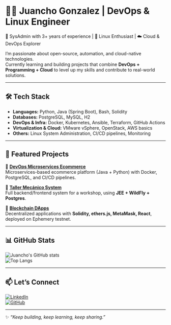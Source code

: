 # 👨‍💻 Juancho Gonzalez | DevOps & Linux Engineer

🔧 SysAdmin with 3+ years of experience | 🐧 Linux Enthusiast | ☁️ Cloud & DevOps Explorer  

I’m passionate about open-source, automation, and cloud-native technologies.  
Currently learning and building projects that combine **DevOps + Programming + Cloud** to level up my skills and contribute to real-world solutions.

---

## 🛠️ Tech Stack

- **Languages:** Python, Java (Spring Boot), Bash, Solidity  
- **Databases:** PostgreSQL, MySQL, H2  
- **DevOps & Infra:** Docker, Kubernetes, Ansible, Terraform, GitHub Actions  
- **Virtualization & Cloud:** VMware vSphere, OpenStack, AWS basics  
- **Others:** Linux System Administration, CI/CD pipelines, Monitoring  

---

## 🚀 Featured Projects

🔹 [**DevOps Microservices Ecommerce**](https://github.com/JuanchoGonza98/devops-microservices-ecommerce)  
Microservices-based ecommerce platform (Java + Python) with Docker, PostgreSQL, and CI/CD pipelines.  

🔹 [**Taller Mecánico System**](https://github.com/JuanchoGonza98/taller-mecanico)  
Full backend/frontend system for a workshop, using **JEE + WildFly + Postgres**.  

🔹 [**Blockchain DApps**](https://github.com/JuanchoGonza98/blockchain-projects)  
Decentralized applications with **Solidity, ethers.js, MetaMask, React**, deployed on Ephemery testnet.  

---

## 📊 GitHub Stats

![Juancho's GitHub stats](https://github-readme-stats.vercel.app/api?username=JuanchoGonza98&show_icons=true&theme=tokyonight)  
![Top Langs](https://github-readme-stats.vercel.app/api/top-langs/?username=JuanchoGonza98&layout=compact&theme=tokyonight)

---

## 📫 Let’s Connect

[![LinkedIn](https://img.shields.io/badge/LinkedIn-blue?logo=linkedin)](https://www.linkedin.com/in/www.linkedin.com/in/juan-andres-gonzalez-arevalos-75808a1b2)  
[![GitHub](https://img.shields.io/badge/GitHub-black?logo=github)](https://github.com/JuanchoGonza98)  

---

✨ *“Keep building, keep learning, keep sharing.”*
